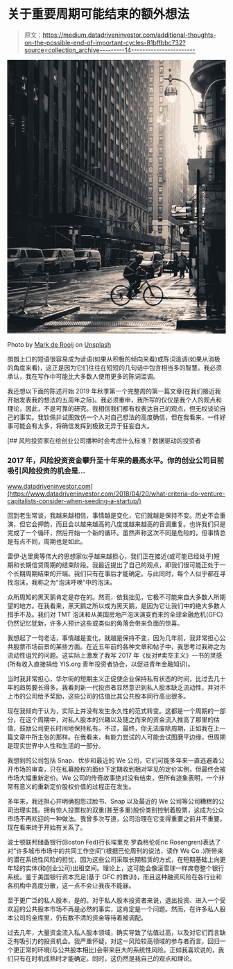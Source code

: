 # 关于重要周期可能结束的额外想法

> 原文：<https://medium.datadriveninvestor.com/additional-thoughts-on-the-possible-end-of-important-cycles-81bffbbc732?source=collection_archive---------14----------------------->

![](img/b0433f0da19dbfb76d83476c41933424.png)

Photo by [Mark de Rooij](https://unsplash.com/@derooijm?utm_source=medium&utm_medium=referral) on [Unsplash](https://unsplash.com?utm_source=medium&utm_medium=referral)

朗朗上口的短语很容易成为谚语(如果从积极的倾向来看)或陈词滥调(如果从消极的角度来看)，这正是因为它们往往在短短的几句话中包含相当多的智慧。我必须承认，我在写作中可能比大多数人使用更多的陈词滥调。

我还想以下面的陈述开始 2019 年秋季第一个完整周的第一篇文章(在我们接近我开始发表我的想法的五周年之际)。我必须重申，我所写的仅仅是我个人的观点和理论，因此，不是可靠的研究。我相信我们都有权表达自己的观点，但无权谈论自己的事实。我钦佩并试图效仿一个人对自己想法的高度确信，但在我看来，一件好事可能会有太多，将确信发挥到极致无异于狂妄自大。

[](https://www.datadriveninvestor.com/2018/04/20/what-criteria-do-venture-capitalists-consider-when-seeding-a-startup/) [## 风险投资家在给创业公司播种时会考虑什么标准？数据驱动的投资者

### 2017 年，风险投资资金攀升至十年来的最高水平。你的创业公司目前吸引风险投资的机会是…

www.datadriveninvestor.com](https://www.datadriveninvestor.com/2018/04/20/what-criteria-do-venture-capitalists-consider-when-seeding-a-startup/) 

回到老生常谈，我越来越相信，事情越是变化，它们就越是保持不变。历史不会重演，但它会押韵，而且会以越来越高的八度或越来越高的音调重复。也许我们只是完成了一个循环，然后开始一个新的循环。虽然声称这次不同是危险的，但事情总是有点不同，周期也是如此。

雷伊·达里奥等伟大的思想家似乎越来越担心，我们正在接近(或可能已经处于)短期和长期信贷周期的结束阶段。我最近提出了自己的观点，即我们很可能正处于一个长期周期结束的开端。我们只有在事后才能确定。与此同时，每个人似乎都在寻找泡沫，我称之为“泡沫呼唤”中的泡沫。

众所周知的黑天鹅肯定是存在的。然而，依我拙见，它极不可能来自大多数人所期望的地方。在我看来，黑天鹅之所以成为黑天鹅，是因为它让我们中的绝大多数人措手不及。我们对 TMT 泡沫和从美国房地产泡沫演变而来的全球金融危机(GFC)仍然记忆犹新，许多人预计这些或类似的角落会带来负面的惊喜。

我想起了一句老话，事情越是变化，就越是保持不变，因为几年前，我非常担心公共股票市场前景的某些方面。在近五年前的各种文章和帖子中，我思考过我称之为流动性诅咒的问题。这实际上激发了我写 2017 年《反对#卖空主义》一书的灵感(所有收入直接捐给 YIS.org 青年投资者协会，以促进青年金融知识)。

当时我非常担心，华尔街的短期主义正促使企业保持私有状态的时间，比过去几十年的趋势要长得多。我看到新一代投资者显然意识到私人股本缺乏流动性，并对不上市的公司给予奖励，这些公司的估值比其公共股本同行高出很多。

现在我倾向于认为，实际上并没有发生永久性的范式转变。这都是一个周期的一部分，在这个周期中，对私人股本的兴趣以及随之而来的资金流入推高了那里的估值，鼓励公司更长时间地保持私有。不过，最终，你无法废除周期，正如我在上一篇文章中所主张的那样。在我看来，有能力尝试的人可能会试图磨平边缘，但周期是现实世界中人性和生活的一部分。

我想到的公司包括 Snap、优步和最近的 We 公司，它们可能多年来一直逃避着公开市场的审查，只在私募股权的面纱下定期收到相对罕见的定价实例，但最终会被市场大幅重新定价。We 公司的传奇故事绝对没有结束，但所有迹象表明，一个非常有意义的重新定价股权价值的过程正在发生。

多年来，我还担心并明确抱怨过脸书、Snap 以及最近的 We 公司等公司糟糕的公司治理实践。拥有惊人投票权的双重(甚至多重)股份类别控制着股票，这成为公众市场不再欢迎的一种做法。我曾多次写道，公司治理在它变得重要之前并不重要。现在看来终于开始有关系了。

波士顿联邦储备银行(Boston Fed)行长埃里克·罗森格伦(Eric Rosengren)表达了对“许多城市市场中的共同工作空间”(根据巴伦周刊的说法，读作 We Co .)所带来的潜在系统性风险的担忧，因为这些公司采取长期租赁的方式，在短期基础上向更年轻的实体(和创业公司)出租空间。理论上，这可能会像滚雪球一样席卷整个银行系统。鉴于美国银行资本充足(基于 GFC 的教训)，而且这种融资风险在各行业和各机构中高度分散，这一点不会让我夜不能寐。

至于更广泛的私人股本，是的。对于私人股本投资者来说，退出投资、进入一个受欢迎的公共股本市场不再是必然的事实，这肯定是一个问题。然而，在许多私人股本公司的金库里，仍有数不清的资金等待着被调配。

过去几年，大量资金流入私人股本领域，确实导致了估值过高，以及对它们而言缺乏有吸引力的投资机会。我严重怀疑，对这一风险较高领域的参与者而言，回归一个更正常的环境(与公共股本相比)会带来巨大的系统性风险。正如我喜欢说的，我们只有在时机成熟时才能确定。同时，这仍然是我自己的观点和理论。